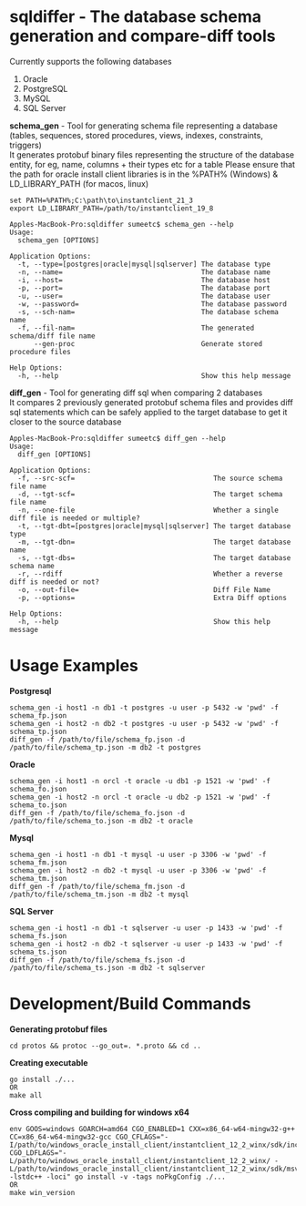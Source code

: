 # sqldiffer - The database schema generation and compare-diff tools

Currently supports the following databases
1. Oracle
2. PostgreSQL
3. MySQL
4. SQL Server

**schema_gen** - Tool for generating schema file representing a database (tables, sequences, stored procedures, views, indexes, constraints, triggers)<br/>
It generates protobuf binary files representing the structure of the database entity, for eg, name, columns + their types etc for a table
Please ensure that the path for oracle install client libraries is in the %PATH% (Windows) & LD_LIBRARY_PATH (for macos, linux)
```
set PATH=%PATH%;C:\path\to\instantclient_21_3
export LD_LIBRARY_PATH=/path/to/instantclient_19_8
```

```
Apples-MacBook-Pro:sqldiffer sumeetc$ schema_gen --help
Usage:
  schema_gen [OPTIONS]

Application Options:
  -t, --type=[postgres|oracle|mysql|sqlserver] The database type
  -n, --name=                                  The database name
  -i, --host=                                  The database host
  -p, --port=                                  The database port
  -u, --user=                                  The database user
  -w, --password=                              The database password
  -s, --sch-nam=                               The database schema name
  -f, --fil-nam=                               The generated schema/diff file name
      --gen-proc                               Generate stored procedure files

Help Options:
  -h, --help                                   Show this help message
```

**diff_gen** - Tool for generating diff sql when comparing 2 databases<br/>
It compares 2 previously generated protobuf schema files and provides diff sql statements which can be safely applied to the target database to get it closer to the source database

```
Apples-MacBook-Pro:sqldiffer sumeetc$ diff_gen --help
Usage:
  diff_gen [OPTIONS]

Application Options:
  -f, --src-scf=                                  The source schema file name
  -d, --tgt-scf=                                  The target schema file name
  -n, --one-file                                  Whether a single diff file is needed or multiple?
  -t, --tgt-dbt=[postgres|oracle|mysql|sqlserver] The target database type
  -m, --tgt-dbn=                                  The target database name
  -s, --tgt-dbs=                                  The target database schema name
  -r, --rdiff                                     Whether a reverse diff is needed or not?
  -o, --out-file=                                 Diff File Name
  -p, --options=                                  Extra Diff options

Help Options:
  -h, --help                                      Show this help message
```


Usage Examples
==============

**Postgresql**
```
schema_gen -i host1 -n db1 -t postgres -u user -p 5432 -w 'pwd' -f schema_fp.json
schema_gen -i host2 -n db2 -t postgres -u user -p 5432 -w 'pwd' -f schema_tp.json
diff_gen -f /path/to/file/schema_fp.json -d /path/to/file/schema_tp.json -m db2 -t postgres
```

**Oracle**
```
schema_gen -i host1 -n orcl -t oracle -u db1 -p 1521 -w 'pwd' -f schema_fo.json
schema_gen -i host2 -n orcl -t oracle -u db2 -p 1521 -w 'pwd' -f schema_to.json
diff_gen -f /path/to/file/schema_fo.json -d /path/to/file/schema_to.json -m db2 -t oracle
```

**Mysql**
```
schema_gen -i host1 -n db1 -t mysql -u user -p 3306 -w 'pwd' -f schema_fm.json
schema_gen -i host2 -n db2 -t mysql -u user -p 3306 -w 'pwd' -f schema_tm.json
diff_gen -f /path/to/file/schema_fm.json -d /path/to/file/schema_tm.json -m db2 -t mysql
```

**SQL Server**
```
schema_gen -i host1 -n db1 -t sqlserver -u user -p 1433 -w 'pwd' -f schema_fs.json
schema_gen -i host2 -n db2 -t sqlserver -u user -p 1433 -w 'pwd' -f schema_ts.json
diff_gen -f /path/to/file/schema_fs.json -d /path/to/file/schema_ts.json -m db2 -t sqlserver
```


Development/Build Commands
==========================

**Generating protobuf files**
```
cd protos && protoc --go_out=. *.proto && cd ..
```

**Creating executable**
```
go install ./...
OR
make all
```

**Cross compiling and building for windows x64**
```
env GOOS=windows GOARCH=amd64 CGO_ENABLED=1 CXX=x86_64-w64-mingw32-g++ CC=x86_64-w64-mingw32-gcc CGO_CFLAGS="-I/path/to/windows_oracle_install_client/instantclient_12_2_winx/sdk/include" CGO_LDFLAGS="-L/path/to/windows_oracle_install_client/instantclient_12_2_winx/ -L/path/to/windows_oracle_install_client/instantclient_12_2_winx/sdk/msvc -lstdc++ -loci" go install -v -tags noPkgConfig ./...
OR
make win_version
```
